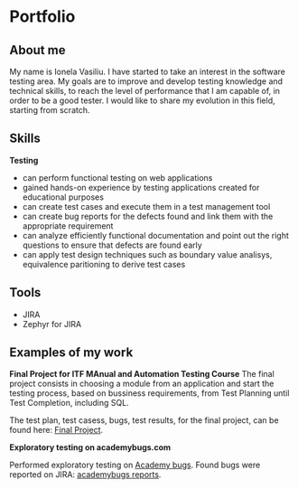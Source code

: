 # Portfolio
## About me
My name is Ionela Vasiliu. I have started to take an interest in the software testing area. My goals are to improve and develop testing knowledge and technical skills, to reach the level of performance that I am capable of, in order to be a good tester. I would like to share my evolution in this field, starting from scratch.
## Skills
**Testing**
* can perform functional testing on web applications
* gained hands-on experience by testing applications created for educational purposes
* can create test cases and execute them in a test management tool
* can create bug reports for the defects found and link them with the appropriate requirement
* can analyze efficiently functional documentation and point out the right questions to ensure that defects are found early
* can apply test design techniques such as boundary value analisys, equivalence paritioning to derive test cases

## Tools
* JIRA
* Zephyr for JIRA

## Examples of my work
**Final Project for ITF MAnual and Automation Testing Course**
The final project consists in choosing a module from an application and start the testing process, based on bussiness requirements, from Test Planning until Test Completion, including SQL.

The test plan, test casess, bugs, test results, for the final project, can be found here: [Final Project](https://github.com/VasiliuIonela/Final-Project-for-ITF-Manual-Testing-Course#final-project-for-itf-manual-testing-course-guru99-bank-application).

**Exploratory testing on academybugs.com**

Performed exploratory testing on [Academy bugs](https://academybugs.com/). Found bugs were reported on JIRA: [academybugs reports](https://guru99bankapp.atlassian.net/sr/jira.issueviews:searchrequest-fullcontent/temp/SearchRequest.html?jqlQuery=project+%3D+%22AC%22+ORDER+BY+created+DESC&atl_token=9504ab4b-3e51-4640-b024-1a2d74cd50ee_239443c36077b30721f7d85757e727fa0edc85f2_lin&tempMax=1000).
